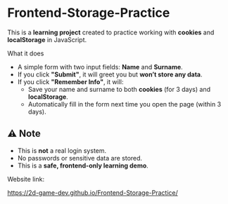 # Frontend-Storage-Practice


This is a **learning project** created to practice working with **cookies** and **localStorage** in JavaScript.

What it does

- A simple form with two input fields: **Name** and **Surname**.
- If you click **"Submit"**, it will greet you but **won’t store any data**.
- If you click **"Remember Info"**, it will:
  - Save your name and surname to both **cookies** (for 3 days) and **localStorage**.
  - Automatically fill in the form next time you open the page (within 3 days).

## ⚠️ Note

- This is **not** a real login system.
- No passwords or sensitive data are stored.
- This is a **safe, frontend-only learning demo**.

Website link:

https://2d-game-dev.github.io/Frontend-Storage-Practice/

